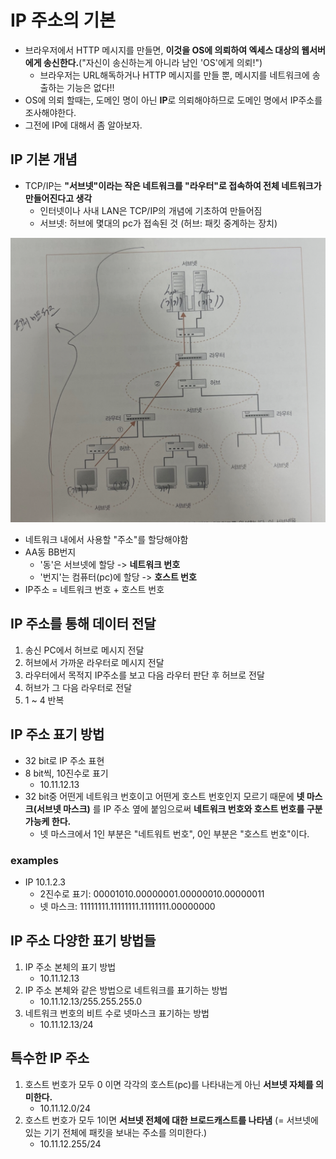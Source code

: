 # IP 주소의 기본
- 브라우저에서 HTTP 메시지를 만들면, **이것을 OS에 의뢰하여 엑세스 대상의 웹서버에게 송신한다.**("자신이 송신하는게 아니라 남인 'OS'에게 의뢰!")
  - 브라우저는 URL해독하거나 HTTP 메시지를 만들 뿐, 메시지를 네트워크에 송출하는 기능은 없다!!
- OS에 의뢰 할때는, 도메인 명이 아닌 **IP**로 의뢰해야하므로 도메인 명에서 IP주소를 조사해야한다.
- 그전에 IP에 대해서 좀 알아보자.

## IP 기본 개념
- TCP/IP는 **"서브넷"이라는 작은 네트워크를 "라우터"로 접속하여 전체 네트워크가 만들어진다고 생각**
  - 인터넷이나 사내 LAN은 TCP/IP의 개념에 기초하여 만들어짐
  - 서브넷: 허브에 몇대의 pc가 접속된 것 (허브: 패킷 중계하는 장치)

![tcp:ip-basic.png](images%2Ftcp%3Aip-basic.png)

- 네트워크 내에서 사용할 "주소"를 할당해야함
- AA동 BB번지
  - '동'은 서브넷에 할당 -> **네트워크 번호**
  - '번지'는 컴퓨터(pc)에 할당 -> **호스트 번호**
- IP주소 = 네트워크 번호 + 호스트 번호

## IP 주소를 통해 데이터 전달
1. 송신 PC에서 허브로 메시지 전달
2. 허브에서 가까운 라우터로 메시지 전달
3. 라우터에서 목적지 IP주소를 보고 다음 라우터 판단 후 허브로 전달
4. 허브가 그 다음 라우터로 전달
5. 1 ~ 4 반복

## IP 주소 표기 방법
- 32 bit로 IP 주소 표현
- 8 bit씩, 10진수로 표기
  - 10.11.12.13
- 32 bit중 어떤게 네트워크 번호이고 어떤게 호스트 번호인지 모르기 때문에 **넷 마스크(서브넷 마스크)** 를 IP 주소 옆에 붙임으로써 **네트워크 번호와 호스트 번호를 구분 가능케 한다.**
  - 넷 마스크에서 1인 부분은 "네트워트 번호", 0인 부분은 "호스트 번호"이다.

### examples
- IP 10.1.2.3
  - 2진수로 표기: 00001010.00000001.00000010.00000011
  - 넷 마스크:    11111111.11111111.11111111.00000000 

## IP 주소 다양한 표기 방법들

1. IP 주소 본체의 표기 방법
   - 10.11.12.13
2. IP 주소 본체와 같은 방법으로 네트워크를 표기하는 방법
   - 10.11.12.13/255.255.255.0
3. 네트워크 번호의 비트 수로 넷마스크 표기하는 방법
   - 10.11.12.13/24

## 특수한 IP 주소
1. 호스트 번호가 모두 0 이면 각각의 호스트(pc)를 나타내는게 아닌 **서브넷 자체를 의미한다.**
   - 10.11.12.0/24
2. 호스트 번호가 모두 1이면 **서브넷 전체에 대한 브로드캐스트를 나타냄** (= 서브넷에 있는 기기 전체에 패킷을 보내는 주소를 의미한다.)
   - 10.11.12.255/24

